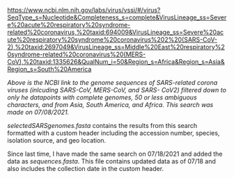 https://www.ncbi.nlm.nih.gov/labs/virus/vssi/#/virus?SeqType_s=Nucleotide&Completeness_s=complete&VirusLineage_ss=Severe%20acute%20respiratory%20syndrome-related%20coronavirus,%20taxid:694009&VirusLineage_ss=Severe%20acute%20respiratory%20syndrome%20coronavirus%202%20(SARS-CoV-2),%20taxid:2697049&VirusLineage_ss=Middle%20East%20respiratory%20syndrome-related%20coronavirus%20(MERS-CoV),%20taxid:1335626&QualNum_i=50&Region_s=Africa&Region_s=Asia&Region_s=South%20America

*Above is the NCBI link to the genome sequences of SARS-related corona viruses (inlcuding SARS-CoV, MERS-CoV, and SARS- CoV2) filtered down to only he datapoints with complete genomes, 50 or less ambiguous characters, and from Asia, South America, and Africa. This search was made on 07/08/2021.*

*selectedSARSgenomes.fasta* contains the results from this search formatted with a custom header including the accession number, species, isolation source, and geo location.

Since last time, I have made the same search on 07/18/2021 and added the data as *sequences.fasta*. This file contains updated data as of 07/18 and also includes the collection date in the custom header.